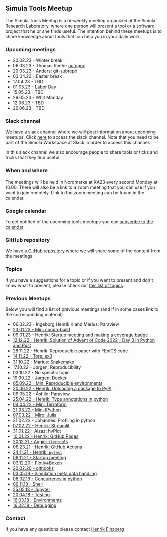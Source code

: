 ## Simula Tools Meetup

The Simula Tools Meetup is a bi-weekly meeting organized at the Simula Research Laboratory, where one person will present a tool or a software project that he or she finds useful. 
The intention behind these meetups is to share knowledge about tools that can help you in your daily work. 

### Upcoming meetings

- 20.02.23 - Winter break
- 06.03.23 - Thomas Roehr: [autoproj](https://github.com/rock-core/autoproj)
- 20.03.23 - Anders: [git-subrepo](https://github.com/ingydotnet/git-subrepo)
- 03.04.23 - Easter break
- 17.04.23 - TBD
- 01.05.23 - Labor Day
- 15.05.23 - TBD
- 29.05.23 - Whit Monday
- 12.06.23 - TBD
- 26.06.23 - TBD


### Slack channel
We have a slack channel where we will post information about upcoming meetups. Click [here](https://join.slack.com/share/enQtMzI2NTI4MTg1MjA2OS05ZjU2MGY2ZDQxNjIyZWI3MmEzYmEyYjNmYTA3OWQ5ZTk0ZDE3YTg1MmM4YTM0ZTUxY2RlMzEzMjhhMWM0NGI3) to access the slack channel. Note that you need to be part of the Simula Workspace at Slack in order to access this channel.

In this slack channel we also encourage people to share tools or ticks and tricks that they find useful.

### When and where
The meetings will be held in Nordmarka at KA23 every second Monday at 10.00. There will also be a link to a zoom meeting that you can use if you want to join remotely. Link to the zoom meeting can be found in the calendar.


### Google calendar
To get notified of the upcoming tools meetups you can [subscribe to the calendar](https://calendar.google.com/calendar/u/0?cid=Y18zZGxxY2xobXR1YnNhZzJjZWZpZDE4ZGtoa0Bncm91cC5jYWxlbmRhci5nb29nbGUuY29t)

### GitHub repository
We have a [GitHub repository](https://github.com/ComputationalPhysiology/simula-tools-meetup) where we will share some of the content from the meetings.

### Topics
If you have a suggestions for a topic or if you want to present and don't know what to present, please check out [this list of topics](https://docs.google.com/document/d/15fqrNuHeYFecW7twnYcQ4VT3M6laLyEF5VLlqpztncI/edit?pli=1#heading=h.ea9bs85zqop).

### Previous Meetups
Below you will find a list of previous meetings (and if in some cases link to the corresponding material)

- 06.02.23 - Ingeborg,Henrik K and Marius: Paraview
- [23.01.23 - Min: conda-build](https://github.com/ComputationalPhysiology/simula-tools-meetup/tree/master/2023-01-23-conda-build)
- 09.01.23 - Henrik: Startup meeting and [making a coverage badge](https://nedbatchelder.com/blog/202209/making_a_coverage_badge.html)
- [12.12.22 - Henrik: Solution of Advent of Code 2022 - Day 3 in Python and Rust](https://github.com/ComputationalPhysiology/simula-tools-meetup/tree/master/2022-12-12-advent-of-code-day3)
- 28.11.22 - Henrik: Reproducible paper with FEniCS code
- [14.11.22 - Tore: ex3](https://github.com/ComputationalPhysiology/simula-tools-meetup/tree/master/2022-11-21-ex3)
- [31.10.22 - Marius: Snakemake](https://github.com/ComputationalPhysiology/simula-tools-meetup/tree/master/2022-10-31-snakemake)
- 17.10.22 - Jørgen: Reproducibility
- 03.10.22 - No specific topic
- [19.09.22 - Jørgen: Docker](https://github.com/ComputationalPhysiology/simula-tools-meetup/tree/master/2022-09-19-docker)
- [05.09.22 - Min: Reproducible environments](https://github.com/ComputationalPhysiology/simula-tools-meetup/tree/master/2022-09-05-reproducible-envs)
- [20.06.22 - Henrik: Uploading a package to PyPI](https://github.com/ComputationalPhysiology/simula-tools-meetup/tree/master/2022-06-20-publish-pypi)
- 09.05.22 - Åshild: Paraview
- [25.04.22 - Henrik: Type annotations in python](https://github.com/ComputationalPhysiology/simula-tools-meetup/blob/master/2022-05-02-typing/2022-05-02-typing.md)
- [04.04.22 - Min: Terraform](https://github.com/ComputationalPhysiology/simula-tools-meetup/tree/master/2022-04-04-terraform)
- [21.03.22 - Min: IPython](https://github.com/ComputationalPhysiology/simula-tools-meetup/tree/master/2022-03-21-ipython)
- [07.03.22 - Miro: Julia](https://github.com/MiroK/julia-tools-meetup)
- 21.02.22 - Johannes: Profiling in python
- [07.02.22 - Henrik: Streamlit](https://github.com/finsberg/streamlit-demo)
- 31.01.22 - Aizaz: hvPlot
- [10.01.22 - Henrik: GitHub Pages](https://github.com/ComputationalPhysiology/simula-tools-meetup/tree/master/2022-01-10-github-pages)
- [20.12.21 - Angie: `itertools`](https://github.com/ComputationalPhysiology/simula-tools-meetup/tree/master/2021-12-20-itertools)
- [06.23.21 - Henrik: GitHub Actions](https://github.com/finsberg/2021-12-06-github-actions)
- [24.11.21 - Henrik: `pytest`](https://github.com/ComputationalPhysiology/simula-tools-meetup/tree/master/2021-11-24-pytest)
- [08.11.21 - Startup meeting](https://github.com/ComputationalPhysiology/simula-tools-meetup/tree/master/2021-11-08-startup)
- [03.12.20 - Plotly+Bokeh](https://github.com/ComputationalPhysiology/simula-tools-meetup/tree/master/2020-03-12-plotly-bokeh)
- [20.02.20 - githooks](https://github.com/ComputationalPhysiology/simula-tools-meetup/tree/master/2020-02-20-githooks)
- [03.05.19 - Simulation meta data handling](https://github.com/ComputationalPhysiology/simula-tools-meetup/tree/master/2019-05-03-simulation-meta-data-handling)
- [08.02.19 - Concurrency in python](https://github.com/ComputationalPhysiology/simula-tools-meetup/tree/master/2019-02-08-concurrency)
- [09.11.18 - Shell](https://github.com/ComputationalPhysiology/simula-tools-meetup/tree/master/2018-11-09-shell)
- [25.05.18 - Jupyter](https://github.com/ComputationalPhysiology/simula-tools-meetup/tree/master/2018-05-25-jupyter)
- [20.04.18 - Testing](https://github.com/ComputationalPhysiology/simula-tools-meetup/tree/master/2018-04-20-tests)
- [16.03.18 - Environments](https://github.com/ComputationalPhysiology/simula-tools-meetup/tree/master/2018-03-16-environments)
- [16.02.18 - Debugging](https://github.com/ComputationalPhysiology/simula-tools-meetup/tree/master/2018-02-16-debugging)


### Contact
If you have any questions please contact [Henrik Finsberg](mailto:henriknf@simula.no)
